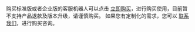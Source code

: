 购买标准版或者企业版的客服机器人可以点击 [立即购买](https://buy.cloud.tencent.com/chatbot)，进行购买使用，目前暂不支持产品退款及版本升级，请谨慎购买。
如果您有定制化的需求，您可以 [联系我们](https://cloud.tencent.com/about/connect)，进行购买咨询。 
